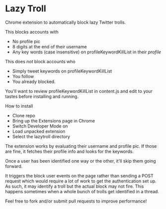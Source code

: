 # Lazy Troll
Chrome extension to automatically block lazy Twitter trolls.

This blocks accounts with
* No profile pic
* 8 digits at the end of their username
* Any key words (case insensitive) on profileKeywordKillList in their 
*profile* 

This does *not* block accounts who
* Simply tweet keywords on profileKeywordKillList
* You follow
* You already blocked.

You'll want to review profileKeywordKillList in content.js and edit to your
tastes before installing and running.

How to install
* Clone repo
* Bring up the Extensions page in Chrome
* Switch Developer Mode on
* Load unpacked extension
* Select the lazytroll directory

The extension works by evaluating their username and profile pic. If those
are fine, it fetches their profile info and looks for the keywords.

Once a user has been identified one way or the other, it'll skip them going
forward.

It triggers the block user events on the page rather than sending a 
POST request which would require a lot of work to get the authentication
set up. As such, it may identify a troll but the actual block may not
fire. This happens sometimes when a whole bunch of trolls get identified
in a thread.

Feel free to fork and/or submit pull requests to improve performance!
